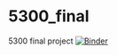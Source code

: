 # 5300_final
5300 final project
[![Binder](https://mybinder.org/badge_logo.svg)](https://mybinder.org/v2/gh/jwintering/5300_final/master)

